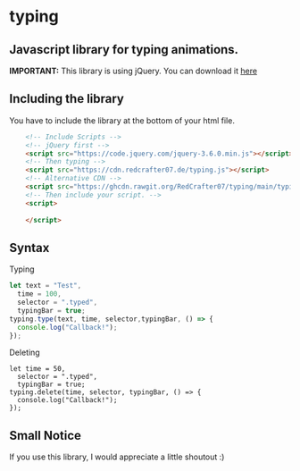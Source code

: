 # typing
## Javascript library for typing animations.

**IMPORTANT:** This library is using jQuery. You can download it [here](https://jquery.com/download/)

## Including the library
You have to include the library at the bottom of your html file.

```html
    <!-- Include Scripts -->
    <!-- jQuery first -->
    <script src="https://code.jquery.com/jquery-3.6.0.min.js"></script> 
    <!-- Then typing -->
    <script src="https://cdn.redcrafter07.de/typing.js"></script>
    <!-- Alternative CDN -->
    <script src="https://ghcdn.rawgit.org/RedCrafter07/typing/main/typing.js"></script>
    <!-- Then include your script. -->
    <script>
      
    </script>
```

## Syntax
Typing
```js
let text = "Test",
  time = 100,
  selector = ".typed",
  typingBar = true;
typing.type(text, time, selector,typingBar, () => {
  console.log("Callback!");
});
```

Deleting
```
let time = 50,
  selector = ".typed",
  typingBar = true;
typing.delete(time, selector, typingBar, () => {
  console.log("Callback!");
});
```

## Small Notice
If you use this library, I would appreciate a little shoutout :)
